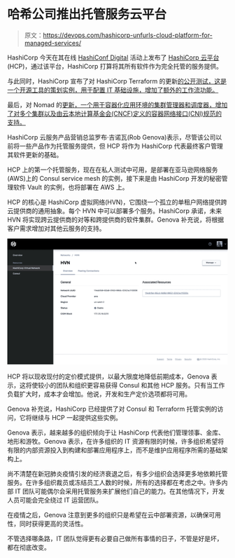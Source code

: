 # 哈希公司推出托管服务云平台

> 原文：<https://devops.com/hashicorp-unfurls-cloud-platform-for-managed-services/>

HashiCorp 今天在其在线 [HashiConf Digital](https://hashiconf.com/digital-june/) 活动上发布了 [HashiCorp 云平台](https://www.globenewswire.com/news-release/2020/06/22/2051130/0/en/HashiCorp-Launches-Multi-Cloud-Infrastructure-Automation-as-a-Service-with-HashiCorp-Cloud-Platform.html) (HCP)，通过该平台，HashiCorp 打算将其所有软件作为完全托管的服务提供。

与此同时，HashiCorp 宣布了对 HashiCorp Terraform 的更新[的公开测试，这是一个开源工具的策划实例，用于配置 IT 基础设施，增加了额外的工作流功能。](https://www.hashicorp.com/blog/announcing-the-terraform-0-13-beta)

最后，对 Nomad 的[更新，一个用于容器化应用环境的集群管理器和调度器，增加了对多个集群以及由云本地计算基金会(CNCF)定义的容器网络接口(CNI)规范的支持。](https://www.hashicorp.com/blog/announcing-hashicorp-nomad-0-12-beta)

HashiCorp 云服务产品营销总监罗布·吉诺瓦(Rob Genova)表示，尽管该公司以前将一些产品作为托管服务提供，但 HCP 将作为 HashiCorp 代表最终客户管理其软件更新的基础。

HCP 上的第一个托管服务，现在在私人测试中可用，是部署在亚马逊网络服务(AWS)上的 Consul service mesh 的实例，接下来是由 HashiCorp 开发的秘密管理软件 Vault 的实例，也将部署在 AWS 上。

HCP 的核心是 HashiCorp 虚拟网络(HVN)，它围绕一个孤立的单租户网络提供跨云提供商的通用抽象。每个 HVN 中可以部署多个服务。HashiCorp 承诺，未来 HVN 将实现跨云提供商的对等和跨提供商的软件集群。Genova 补充说，将根据客户需求增加对其他云服务的支持。

![](img/12fc5267e77944c15a7e5f4240411cb3.png)

HCP 将以现收现付的定价模式提供，以最大限度地降低前期成本，Genova 表示，这将使较小的团队和组织更容易获得 Consul 和其他 HCP 服务。只有当工作负载扩大时，成本才会增加。他说，开发和生产定价选项都将可用。

Genova 补充说，HashiCorp 已经提供了对 Consul 和 Terraform 托管实例的访问，它将继续与 HCP 一起提供这些实例。

Genova 表示，越来越多的组织倾向于让 HashiCorp 代表他们管理领事、金库、地形和游牧。Genova 表示，在许多组织的 IT 资源有限的时候，许多组织希望将有限的内部资源投入到构建和部署应用程序上，而不是维护应用程序所需的基础架构上。

尚不清楚在新冠肺炎疫情引发的经济衰退之后，有多少组织会选择更多地依赖托管服务。在许多组织裁员或冻结员工人数的时候，所有的选择都在考虑之中。许多内部 IT 团队可能偶尔会采用托管服务来扩展他们自己的能力。在其他情况下，开发人员可能会完全绕过 IT 运营团队。

在疫情之后，Genova 注意到更多的组织只是希望在云中部署资源，以确保可用性，同时获得更高的灵活性。

不管选择哪条路，IT 团队觉得更有必要自己做所有事情的日子，不管是好是坏，都在彻底改变。
